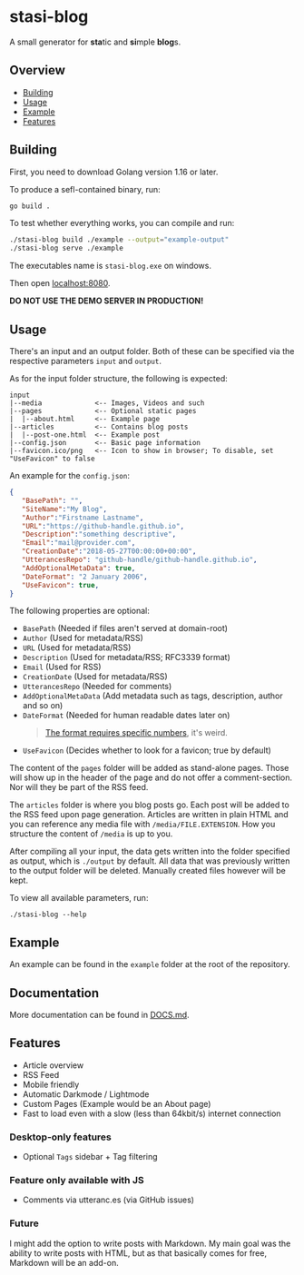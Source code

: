 # stasi-blog

A small generator for **sta**tic and **si**mple **blog**s.

## Overview

- [Building](#building)
- [Usage](#Usage)
- [Example](#example)
- [Features](#features)

## Building

First, you need to download Golang version 1.16 or later.

To produce a sefl-contained binary, run:

```sh
go build .
```

To test whether everything works, you can compile and run:

```sh
./stasi-blog build ./example --output="example-output"
./stasi-blog serve ./example
```

The executables name is `stasi-blog.exe` on windows.

Then open [localhost:8080](http://localhost:8080).

**DO NOT USE THE DEMO SERVER IN PRODUCTION!**

## Usage

There's an input and an output folder. Both of these can be specified via
the respective parameters `input` and `output`.

As for the input folder structure, the following is expected:

```plain
input
|--media             <-- Images, Videos and such
|--pages             <-- Optional static pages
|  |--about.html     <-- Example page
|--articles          <-- Contains blog posts
|  |--post-one.html  <-- Example post
|--config.json       <-- Basic page information
|--favicon.ico/png   <-- Icon to show in browser; To disable, set "UseFavicon" to false
```

An example for the `config.json`:

```json
{
   "BasePath": "",
   "SiteName":"My Blog",
   "Author":"Firstname Lastname",
   "URL":"https://github-handle.github.io",
   "Description":"something descriptive",
   "Email":"mail@provider.com",
   "CreationDate":"2018-05-27T00:00:00+00:00",
   "UtterancesRepo": "github-handle/github-handle.github.io",
   "AddOptionalMetaData": true,
   "DateFormat": "2 January 2006",
   "UseFavicon": true,
}
```

The following properties are optional:

- `BasePath` (Needed if files aren't served at domain-root)
- `Author` (Used for metadata/RSS)
- `URL` (Used for metadata/RSS)
- `Description` (Used for metadata/RSS; RFC3339 format)
- `Email` (Used for RSS)
- `CreationDate` (Used for metadata/RSS)
- `UtterancesRepo` (Needed for comments)
- `AddOptionalMetaData` (Add metadata such as tags, description, author and so on)
- `DateFormat` (Needed for human readable dates later on)
  > [The format requires specific numbers](https://golang.org/pkg/time/#pkg-constants), it's weird.
- `UseFavicon` (Decides whether to look for a favicon; true by default)

The content of the `pages` folder will be added as stand-alone pages. Those
will show up in the header of the page and do not offer a comment-section.
Nor will they be part of the RSS feed.

The `articles` folder is where you blog posts go. Each post will be added to
the RSS feed upon page generation. Articles are written in plain HTML and you
can reference any media file with `/media/FILE.EXTENSION`. How you structure
the content of `/media` is up to you.

After compiling all your input, the data gets written into the folder
specified as output, which is `./output` by default. All data that was
previously written to the output folder will be deleted. Manually created
files however will be kept.

To view all available parameters, run:

```shell
./stasi-blog --help
```

## Example

An example can be found in the `example` folder at the root of the repository.

## Documentation

More documentation can be found in [DOCS.md](/DOCS.md).

## Features

- Article overview
- RSS Feed
- Mobile friendly
- Automatic Darkmode / Lightmode
- Custom Pages (Example would be an About page)
- Fast to load even with a slow (less than 64kbit/s) internet connection

### Desktop-only features

- Optional `Tags` sidebar + Tag filtering

### Feature only available with JS

- Comments via utteranc.es (via GitHub issues)

### Future

I might add the option to write posts with Markdown. My main goal was the
ability to write posts with HTML, but as that basically comes for
free, Markdown will be an add-on.
